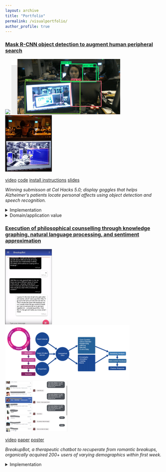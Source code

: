 ```yaml
---
layout: archive
title: "Portfolio"
permalink: /visualportfolio/
author_profile: true
---
```


### [Mask R-CNN object detection to augment human peripheral search](https://dattasiddhartha-3.github.io/portfolio/10000memorypalace/)

<img width="150" src="https://he-s3.s3.amazonaws.com/media/sprint/cal-hacks-50/team/475490/e253ebdepson_goggles_lq.PNG"> <img width="350" src="/images/ba06d3445330501_2205033879773905_1146807820524453888_n.jpg" > <img width="150" src="/images/moverioimage.PNG">

[video](http://www.youtube.com/watch?v=s6UWctGQRwA)
[code](https://hkustconnect-my.sharepoint.com/personal/sdatta_connect_ust_hk/_layouts/15/onedrive.aspx?id=%2Fpersonal%2Fsdatta%5Fconnect%5Fust%5Fhk%2FDocuments%2FBerkeley%2FMoverio%2DMemoryPalace%2DInstructions%2Ezip&parent=%2Fpersonal%2Fsdatta%5Fconnect%5Fust%5Fhk%2FDocuments%2FBerkeley) 
[install instructions](https://drive.google.com/open?id=183nrhzzW63Xrgerxxk8LOU9aBcUO_XZH) 
[slides](https://he-s3.s3.amazonaws.com/media/sprint/cal-hacks-50/team/475490/b524535calhacks_slides.pptx)

_Winning submisson at Cal Hacks 5.0; display goggles that helps Alzheimer’s patients locate personal affects using object detection and speech recognition._

<details>
  <summary> Implementation</summary>
  
  (*) Trained Mask R-CNN object detection classifier on grayed-out ImageNet dataset to sustain realtime inference / classification rate at least 30fps; optimized setup of models (e.g. Yolo v1-3), datasets (e.g. MS Coco) on high-latency Android embedded system
  
  
  (*) Built Android application and custom scripts (for parsing and relaying camera input) and root-installed into Moverio augmented reality display googles to stream camera input, apply bounding boxes around objects to be detected, and output to display feed of device
  
  
  (*) Contributed an optimized low-latency embedded-system implementation that performs speech recognition, video streaming/display, image processing with minimal visible stutter
</details>

<details>
  <summary> Domain/application value</summary>
  
  (*) 
  
  
  (*) 
  
</details>



### [Execution of philosophical counselling through knowledge graphing, natural language processing, and sentiment approximation](https://dattasiddhartha-3.github.io/portfolio/10001breakupbot/)

<img width="150" src="/images/bb1.png"> <img width="400" src="/images/pipeline.PNG" > <img width="200" src="/images/Inkedbb2_LI.jpg">

[video](https://www.youtube.com/embed/1NxWMQA7tlM)
[paper](https://drive.google.com/file/d/142kTVrKNGH42splekvbfXGVtT9HhNQPq/view)
[poster](https://drive.google.com/open?id=0Bya0t6OLDU2FNTV2S2NKTmpMSHc)

_BreakupBot, a therapeutic chatbot to recuperate from romantic breakups, organically acquired 200+ users of varying demographics within first week._

<details>
  <summary> Implementation</summary>
  
  (*) 
  
  (*) 
  
  (*) 

<details>
  <summary> Domain/application value</summary>
  
  (*) 
  
  (*) 
</details>

### [Execution of philosophical counselling through knowledge graphing, natural language processing, and sentiment approximation](https://dattasiddhartha-3.github.io/portfolio/10001breakupbot/)

<img width="150" src="/images/bb1.png"> <img width="400" src="/images/pipeline.PNG" > <iframe width="200" src="https://www.youtube.com/embed/1NxWMQA7tlM" frameborder="0" allow="accelerometer; autoplay; encrypted-media; gyroscope; picture-in-picture" allowfullscreen></iframe>

[video](https://www.youtube.com/embed/1NxWMQA7tlM)

_ _

<details>
  <summary> Implementation</summary>
  
  (*) 
  
  (*) 
  
  (*) 

<details>
  <summary> Domain/application value</summary>
  
  (*) 
  
  (*) 
</details>
